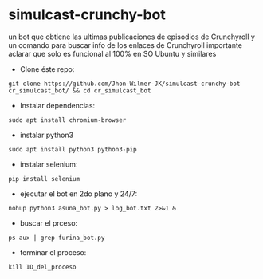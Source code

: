 # simulcast-crunchy-bot
un bot que obtiene las ultimas publicaciones de episodios de Crunchyroll y un comando para buscar info de los enlaces de Crunchyroll
importante aclarar que solo es funcional al 100% en SO Ubuntu y similares

- Clone éste repo:
```
git clone https://github.com/Jhon-Wilmer-JK/simulcast-crunchy-bot cr_simulcast_bot/ && cd cr_simulcast_bot
```

- Instalar dependencias:
```
sudo apt install chromium-browser
```

- instalar python3
```
sudo apt install python3 python3-pip
```

- instalar selenium:
```
pip install selenium
```

- ejecutar el bot en 2do plano y 24/7:
```
nohup python3 asuna_bot.py > log_bot.txt 2>&1 &
```

- buscar el prceso:
```
ps aux | grep furina_bot.py
```

- terminar el proceso:
```
kill ID_del_proceso
```
